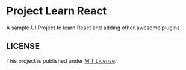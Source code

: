 # Project Learn React

A sample UI Project to learn React and adding other awesome plugins

## LICENSE

This project is published under [MIT License](LICENSE).